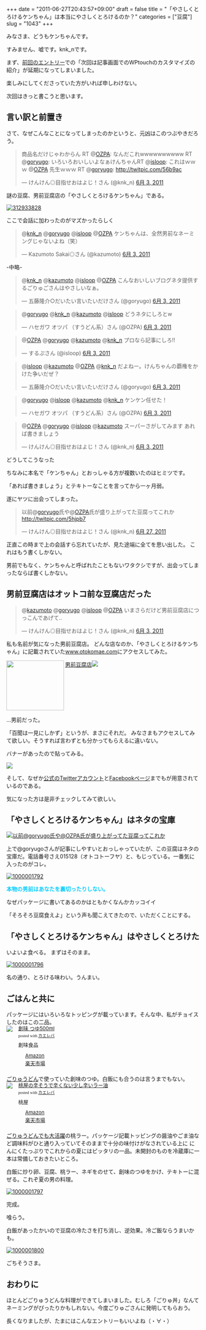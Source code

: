 +++
date = "2011-06-27T20:43:57+09:00"
draft = false
title = "「やさしくとろけるケンちゃん」は本当にやさしくとろけるのか？"
categories = ["豆腐"]
slug = "1043"
+++

みなさま、どうもケンちゃんです。

すみません、嘘です。knk_nです。

まず、<a href="http://knk-n.com/2011/06/27/wptouch-top/" target="_blank">前回のエントリー</a>での「次回は記事画面でのWPtouchのカスタマイズの紹介」が延期になってしまいました。

楽しみにしてくださっていた方がいれば申しわけない。

次回はきっと書こうと思います。
<!--more-->

<h2>言い訳と前置き</h2>
さて、なぜこんなことになってしまったのかというと、元凶はこのつぶやきだろう。

<blockquote class="twitter-tweet" lang="ja"><p>商品名だけじゃわからん RT @<a href="https://twitter.com/OZPA">OZPA</a>: なんだこれwwwwwwwwww RT @<a href="https://twitter.com/goryugo">goryugo</a>: いろいろおいしいよなぁけんちゃんRT @<a href="https://twitter.com/isloop">isloop</a>: これはｗｗｗ @<a href="https://twitter.com/OZPA">OZPA</a> 先生ｗｗｗ RT @<a href="https://twitter.com/goryugo">goryugo</a>: <a href="http://twitpic.com/56b9ac">http://twitpic.com/56b9ac</a></p>&mdash; けんけん◎目指せおはよじ！さん (@knk_n) <a href="https://twitter.com/knk_n/status/76639981732507649" data-datetime="2011-06-03T13:22:50+00:00">6月 3, 2011</a></blockquote>

謎の豆腐、男前豆腐店の「やさしくとろけるケンちゃん」である。

<a rel="nofollow" target="_blank" href="http://www.flickr.com/photos/knk_n/5876452539/" title="312933828 by kenke_n, on Flickr"><img class="flickr_photo" src="http://farm6.static.flickr.com/5200/5876452539_cef668f82a.jpg" alt="312933828"/></a>

ここで会話に加わったのがマズかったらしく

<blockquote class="twitter-tweet" data-in-reply-to="76642875529633792" lang="ja"><p>@<a href="https://twitter.com/knk_n">knk_n</a> @<a href="https://twitter.com/goryugo">goryugo</a> @<a href="https://twitter.com/isloop">isloop</a> @<a href="https://twitter.com/OZPA">OZPA</a> ケンちゃんは、全然男前なネーミングじゃないよね（笑）</p>&mdash; Kazumoto Sakai◎さん (@kazumoto) <a href="https://twitter.com/kazumoto/status/76643847765102593" data-datetime="2011-06-03T13:38:11+00:00">6月 3, 2011</a></blockquote>

-中略-

<blockquote class="twitter-tweet" data-in-reply-to="76644800585142272" lang="ja"><p>@<a href="https://twitter.com/knk_n">knk_n</a> @<a href="https://twitter.com/kazumoto">kazumoto</a> @<a href="https://twitter.com/isloop">isloop</a> @<a href="https://twitter.com/OZPA">OZPA</a> こんなおいしいブログネタ提供するごりゅごさんはやさしいなぁ。</p>&mdash; 五藤隆介○だいたい言いたいだけさん (@goryugo) <a href="https://twitter.com/goryugo/status/76645129582161920" data-datetime="2011-06-03T13:43:17+00:00">6月 3, 2011</a></blockquote>

<blockquote class="twitter-tweet" data-in-reply-to="76645129582161920" lang="ja"><p>@<a href="https://twitter.com/goryugo">goryugo</a> @<a href="https://twitter.com/knk_n">knk_n</a> @<a href="https://twitter.com/kazumoto">kazumoto</a> @<a href="https://twitter.com/isloop">isloop</a> どうネタにしろとw</p>&mdash; ハセガワ オツパ （すうどん系）さん (@OZPA) <a href="https://twitter.com/OZPA/status/76645723197808641" data-datetime="2011-06-03T13:45:39+00:00">6月 3, 2011</a></blockquote>

<blockquote class="twitter-tweet" data-in-reply-to="76645723197808641" lang="ja"><p>@<a href="https://twitter.com/OZPA">OZPA</a> @<a href="https://twitter.com/goryugo">goryugo</a> @<a href="https://twitter.com/kazumoto">kazumoto</a> @<a href="https://twitter.com/knk_n">knk_n</a> プロなら記事にしろ!!</p>&mdash; するぷさん (@isloop) <a href="https://twitter.com/isloop/status/76645894690308096" data-datetime="2011-06-03T13:46:19+00:00">6月 3, 2011</a></blockquote>

<blockquote class="twitter-tweet" data-in-reply-to="76645894690308096" lang="ja"><p>@<a href="https://twitter.com/isloop">isloop</a> @<a href="https://twitter.com/kazumoto">kazumoto</a> @<a href="https://twitter.com/OZPA">OZPA</a> @<a href="https://twitter.com/knk_n">knk_n</a> だよねー。けんちゃんの覇権をかけた争いだぜ？</p>&mdash; 五藤隆介○だいたい言いたいだけさん (@goryugo) <a href="https://twitter.com/goryugo/status/76646111418384385" data-datetime="2011-06-03T13:47:11+00:00">6月 3, 2011</a></blockquote>

<blockquote class="twitter-tweet" data-in-reply-to="76646111418384385" lang="ja"><p>@<a href="https://twitter.com/goryugo">goryugo</a> @<a href="https://twitter.com/isloop">isloop</a> @<a href="https://twitter.com/kazumoto">kazumoto</a> @<a href="https://twitter.com/knk_n">knk_n</a> ケンケン任せた！</p>&mdash; ハセガワ オツパ （すうどん系）さん (@OZPA) <a href="https://twitter.com/OZPA/status/76646222781358080" data-datetime="2011-06-03T13:47:38+00:00">6月 3, 2011</a></blockquote>

<blockquote class="twitter-tweet" data-in-reply-to="76646222781358080" lang="ja"><p>@<a href="https://twitter.com/OZPA">OZPA</a> @<a href="https://twitter.com/goryugo">goryugo</a> @<a href="https://twitter.com/isloop">isloop</a> @<a href="https://twitter.com/kazumoto">kazumoto</a> スーパーさがしてみます あれば書きましょう</p>&mdash; けんけん◎目指せおはよじ！さん (@knk_n) <a href="https://twitter.com/knk_n/status/76646494505144320" data-datetime="2011-06-03T13:48:42+00:00">6月 3, 2011</a></blockquote>

どうしてこうなった

ちなみに本名で「ケンちゃん」とおっしゃる方が複数いたのはヒミツです。

「あれば書きましょう」とテキトーなことを言ってから一ヶ月弱。

遂にヤツに出会ってしまった。

<blockquote class="twitter-tweet" lang="ja"><p>以前@<a href="https://twitter.com/goryugo">goryugo</a>氏や@<a href="https://twitter.com/OZPA">OZPA</a>氏が盛り上がってた豆腐ってこれか <a href="http://twitpic.com/5hjpb7">http://twitpic.com/5hjpb7</a></p>&mdash; けんけん◎目指せおはよじ！さん (@knk_n) <a href="https://twitter.com/knk_n/status/85246600884125696" data-datetime="2011-06-27T07:22:28+00:00">6月 27, 2011</a></blockquote>

正直この時まで上の会話すら忘れていたが、見た途端に全てを思い出した。
これはもう書くしかない。

男前でもなく、ケンちゃんと呼ばれたこともないワタクシですが、出会ってしまったならば書くしかない。
<h2>男前豆腐店はオットコ前な豆腐店だった</h2>

<blockquote class="twitter-tweet" data-in-reply-to="76642537577783296" lang="ja"><p>@<a href="https://twitter.com/kazumoto">kazumoto</a> @<a href="https://twitter.com/goryugo">goryugo</a> @<a href="https://twitter.com/isloop">isloop</a> @<a href="https://twitter.com/OZPA">OZPA</a> いまさらだけど男前豆腐店につっこんであげて..</p>&mdash; けんけん◎目指せおはよじ！さん (@knk_n) <a href="https://twitter.com/knk_n/status/76642875529633792" data-datetime="2011-06-03T13:34:20+00:00">6月 3, 2011</a></blockquote>

私も名前が気になった男前豆腐店。
どんな店なのか、「やさしくとろけるケンちゃん」に記載されていた<a href="http://www.otokomae.com" target="_blank">www.otokomae.com</a>にアクセスしてみた。

<a rel="nofollow" href="http://otokomae.com/index_jpn.html?1" target="_blank"><img src="http://capture.heartrails.com/150x130/shadow?http://otokomae.com/index_jpn.html?1" border="0" width="150" height="130" align="left" class="alignleft" /></a><a rel="nofollow" href="http://otokomae.com/index_jpn.html?1" target="_blank">男前豆腐店</a><a rel="nofollow" href="http://b.hatena.ne.jp/entry/http://otokomae.com/index_jpn.html?1" target="_blank"><img src="http://b.hatena.ne.jp/entry/image/http://otokomae.com/index_jpn.html?1" border="0" /></a>



<strong></strong><br style="clear: both;" />

...男前だった。

「百聞は一見にしかず」というが、まさにそれだ。
みなさまもアクセスしてみて欲しい。そうすれば言わずとも分かってもらえるに違いない。

バナーがあったので貼ってみる。

<a href="http://www.otokomae.com" target="_blank"><img src="http://otokomae.com/img/otokomae_banner.gif" /></a>

そして、なぜか<a href="https://twitter.com/#!/otokomaetofuten" target="_blank">公式のTwitterアカウント</a>と<a href="http://www.facebook.com/pages/Otokomae-Tofu-Inc/117962837552?v=wall&amp;viewas=0" target="_blank">Facebookページ</a>までもが用意されているのである。

気になった方は是非チェックしてみて欲しい。
<h2>「やさしくとろけるケンちゃん」はネタの宝庫</h2>
<a rel="nofollow" target="_blank" href="http://www.flickr.com/photos/knk_n/5876452465/" title="以前@goryugo氏や@OZPA氏が盛り上がってた豆腐ってこれか by kenke_n, on Flickr"><img class="flickr_photo" src="http://farm7.static.flickr.com/6007/5876452465_95dbe4e0ee.jpg" alt="以前@goryugo氏や@OZPA氏が盛り上がってた豆腐ってこれか"/></a>

上で@goryugoさんが記事にしやすいとおっしゃっていたが、この豆腐はネタの宝庫だ。電話番号さえ015128（オトコトーフヤ）と、もじっている。一番気に入ったのがコレ。

<a title="1000001792 by kenke_n, on Flickr" rel="nofollow" href="http://www.flickr.com/photos/knk_n/5876284195/" target="_blank"><img src="http://farm6.static.flickr.com/5263/5876284195_0b9e395d67.jpg" alt="1000001792" class="flickr_photo" /></a>

<span style="color: #00ccff;"><strong>本物の男前はあなたを裏切ったりしない。</strong></span>

なぜパッケージに書いてあるのかはともかくなんかカッコイイ

「そろそろ豆腐食えよ」という声も聞こえてきたので、いただくことにする。
<h2>「やさしくとろけるケンちゃん」はやさしくとろけた</h2>
いよいよ食べる。
まずはそのまま。

<a title="1000001796 by kenke_n, on Flickr" rel="nofollow" href="http://www.flickr.com/photos/knk_n/5876255849/" target="_blank"><img src="http://farm6.static.flickr.com/5317/5876255849_da909cd4b7.jpg" alt="1000001796" class="flickr_photo" /></a>

名の通り、とろける味わい。うんまい。
<h2>ごはんと共に</h2>
パッケージにはいろいろなトッピングが載っています。そんな中、私がチョイスしたのはこの二品。
<div class="kaerebalink-box" style="text-align: left; padding-bottom: 20px; font-size: small; /zoom: 1; overflow: hidden;">
<div class="kaerebalink-image" style="float: left; margin: 0 15px 10px 0;"><a rel="nofollow" href="http://www.amazon.co.jp/exec/obidos/ASIN/B000KE37MY/knkn-22/ref=nosim/" target="_blank"><img src="http://ecx.images-amazon.com/images/I/416er7guI2L._SL160_.jpg" style="border: none;" /></a></div>
<div class="kaerebalink-info" style="line-height: 120%; /zoom: 1; overflow: hidden;">
<div class="kaerebalink-name" style="margin-bottom: 10px; line-height: 120%;"><a rel="nofollow" href="http://www.amazon.co.jp/exec/obidos/ASIN/B000KE37MY/knkn-22/ref=nosim/" target="_blank">創味 つゆ500ml</a>
<div class="kaerebalink-powered-date" style="font-size: 8pt; margin-top: 5px; font-family: verdana; line-height: 120%;">posted with <a href="http://kaereba.com" target="_blank">カエレバ</a></div>
</div>
<div class="kaerebalink-detail" style="margin-bottom: 5px;">創味食品</div>
<div class="kaerebalink-link1" style="margin-top: 10px;">
<div class="shoplinkamazon" style="margin-right: 5px; background: url(http://img.yomereba.com/kl.gif) 0 0 no-repeat; padding: 2px 0 2px 18px; white-space: nowrap;"><a title="アマゾン" rel="nofollow" href="http://www.amazon.co.jp/exec/obidos/external-search/?mode=blended&amp;keyword=%E5%89%B5%E5%91%B3&amp;tag=knkn-22" target="_blank">Amazon</a></div>
<div class="shoplinkrakuten" style="margin-right: 5px; background: url(http://img.yomereba.com/kl.gif) 0 -50px no-repeat; padding: 2px 0 2px 18px; white-space: nowrap;"><a title="楽天市場" rel="nofollow" href="http://pt.afl.rakuten.co.jp/c/0dde77ec.b168ef29/?url=http%3A%2F%2Fsearch.rakuten.co.jp%2Fsearch%2Fmall%2F%25E5%2589%25B5%25E5%2591%25B3%2F-%2Ff.1-p.1-s.1-sf.0-st.A-v.2%3Fx%3D0" target="_blank">楽天市場</a></div>
</div>
</div>
</div>
<a href="http://knk-n.com/2011/06/25/goryudon/" target="_blank">ごりゅうどん</a>で使っていた創味のつゆ。白飯にも合うのは言うまでもない。
<div class="kaerebalink-box" style="text-align: left; padding-bottom: 20px; font-size: small; /zoom: 1; overflow: hidden;">
<div class="kaerebalink-image" style="float: left; margin: 0 15px 10px 0;"><a rel="nofollow" href="http://www.amazon.co.jp/exec/obidos/ASIN/B003IPZK90/knkn-22/ref=nosim/" target="_blank"><img src="http://ecx.images-amazon.com/images/I/318qLwMonHL._SL160_.jpg" style="border: none;" /></a></div>
<div class="kaerebalink-info" style="line-height: 120%; /zoom: 1; overflow: hidden;">
<div class="kaerebalink-name" style="margin-bottom: 10px; line-height: 120%;"><a rel="nofollow" href="http://www.amazon.co.jp/exec/obidos/ASIN/B003IPZK90/knkn-22/ref=nosim/" target="_blank">桃屋の辛そうで辛くない少し辛いラー油</a>
<div class="kaerebalink-powered-date" style="font-size: 8pt; margin-top: 5px; font-family: verdana; line-height: 120%;">posted with <a href="http://kaereba.com" target="_blank">カエレバ</a></div>
</div>
<div class="kaerebalink-detail" style="margin-bottom: 5px;">桃屋</div>
<div class="kaerebalink-link1" style="margin-top: 10px;">
<div class="shoplinkamazon" style="margin-right: 5px; background: url(http://img.yomereba.com/kl.gif) 0 0 no-repeat; padding: 2px 0 2px 18px; white-space: nowrap;"><a title="アマゾン" rel="nofollow" href="http://www.amazon.co.jp/exec/obidos/external-search/?mode=blended&amp;keyword=%E8%BE%9B%E3%81%84%E3%83%A9%E3%83%BC%E6%B2%B9%20%E6%A1%83%E5%B1%8B&amp;tag=knkn-22" target="_blank">Amazon</a></div>
<div class="shoplinkrakuten" style="margin-right: 5px; background: url(http://img.yomereba.com/kl.gif) 0 -50px no-repeat; padding: 2px 0 2px 18px; white-space: nowrap;"><a title="楽天市場" rel="nofollow" href="http://pt.afl.rakuten.co.jp/c/0dde77ec.b168ef29/?url=http%3A%2F%2Fsearch.rakuten.co.jp%2Fsearch%2Fmall%2F%25E8%25BE%259B%25E3%2581%2584%25E3%2583%25A9%25E3%2583%25BC%25E6%25B2%25B9%2520%25E6%25A1%2583%25E5%25B1%258B%2F-%2Ff.1-p.1-s.1-sf.0-st.A-v.2%3Fx%3D0" target="_blank">楽天市場</a></div>
</div>
</div>
</div>
<a href="http://knk-n.com/2011/06/25/goryudon/" target="_blank">ごりゅうどんでも大活躍</a>の桃ラー。パッケージ記載トッピングの醤油やごま油など調味料がひと通り入っていてそのままで十分の味付けがなされている上に
にんにくたっぷりでこれからの夏にはピッタリの一品。未開封のものを冷蔵庫に一本は常備しておきたいところ。

白飯に炒り卵、豆腐、桃ラー、ネギをのせて、創味のつゆをかけ、テキトーに混ぜる。これぞ夏の男の料理。

<a title="1000001797 by kenke_n, on Flickr" rel="nofollow" href="http://www.flickr.com/photos/knk_n/5876258717/" target="_blank"><img src="http://farm6.static.flickr.com/5302/5876258717_3ca1df98f8.jpg" alt="1000001797" class="flickr_photo" /></a>

完成。

喰らう。

白飯があったかいので豆腐の冷たさを打ち消し、逆効果。冷ご飯ならうまいかも。

<a title="1000001800 by kenke_n, on Flickr" rel="nofollow" href="http://www.flickr.com/photos/knk_n/5876259159/" target="_blank"><img src="http://farm7.static.flickr.com/6016/5876259159_e88ddce2a4.jpg" alt="1000001800" class="flickr_photo" /></a>

ごちそうさま。
<h2>おわりに</h2>
ほとんどごりゅうどんな料理ができてしまいました。むしろ「ごりゅ丼」なんてネーミングがぴったりかもしれない。今度ごりゅごさんに発明してもらおう。

長くなりましたが、たまにはこんなエントリーもいいよね（・∀・）
